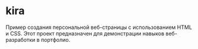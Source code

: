 # kira
Пример создания персональной веб-страницы с использованием HTML и CSS. Этот проект предназначен для демонстрации навыков веб-разработки в портфолио.
